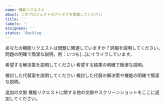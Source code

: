 ```yaml
---
name: 機能リクエスト
about: このプロジェクトのアイデアを提案してください
title: ''
labels: ''
assignees: ''
status: 'Backlog'
---
```


あなたの機能リクエストは問題に関連していますか？詳細を説明してください。
問題の明確で簡潔な説明。例：いつも[...]にイライラしています。

希望する解決策を説明してください
希望する結果の明確で簡潔な説明。

検討した代替案を説明してください
検討した代替の解決策や機能の明確で簡潔な説明。

追加の文脈
機能リクエストに関する他の文脈やスクリーンショットをここに追加してください。